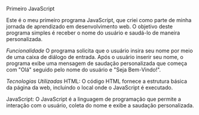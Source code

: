 Primeiro JavaScript

Este é o meu primeiro programa JavaScript, que criei como parte de minha jornada de aprendizado em desenvolvimento web. O objetivo deste programa simples é receber o nome do usuário e saudá-lo de maneira personalizada.

*Funcionalidade*
O programa solicita que o usuário insira seu nome por meio de uma caixa de diálogo de entrada. Após o usuário inserir seu nome, o programa exibe uma mensagem de saudação personalizada que começa com "Olá" seguido pelo nome do usuário e "Seja Bem-Vindo!".

*Tecnologias Utilizadas*
HTML: O código HTML fornece a estrutura básica da página da web, incluindo o local onde o JavaScript é executado.

JavaScript: O JavaScript é a linguagem de programação que permite a interação com o usuário, coleta do nome e exibe a saudação personalizada.
